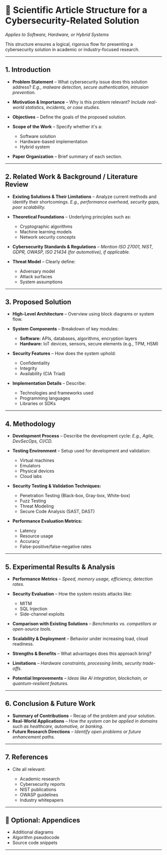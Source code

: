 # 🧩 Scientific Article Structure for a Cybersecurity-Related Solution

*Applies to Software, Hardware, or Hybrid Systems*

This structure ensures a logical, rigorous flow for presenting a cybersecurity solution in academic or industry-focused research.

---

## 1. Introduction

* **Problem Statement** – What cybersecurity issue does this solution address?
  *E.g., malware detection, secure authentication, intrusion prevention.*
* **Motivation & Importance** – Why is this problem relevant?
  *Include real-world statistics, incidents, or case studies.*
* **Objectives** – Define the goals of the proposed solution.
* **Scope of the Work** – Specify whether it's a:

  * Software solution
  * Hardware-based implementation
  * Hybrid system
* **Paper Organization** – Brief summary of each section.

---

## 2. Related Work & Background / Literature Review

* **Existing Solutions & Their Limitations** – Analyze current methods and identify their shortcomings.
  *E.g., performance overhead, security gaps, poor scalability.*
* **Theoretical Foundations** – Underlying principles such as:

  * Cryptographic algorithms
  * Machine learning models
  * Network security concepts
* **Cybersecurity Standards & Regulations** –
  *Mention ISO 27001, NIST, GDPR, OWASP, ISO 21434 (for automotive), if applicable.*
* **Threat Model** – Clearly define:

  * Adversary model
  * Attack surfaces
  * System assumptions

---

## 3. Proposed Solution

* **High-Level Architecture** – Overview using block diagrams or system flow.
* **System Components** – Breakdown of key modules:

  * **Software:** APIs, databases, algorithms, encryption layers
  * **Hardware:** IoT devices, sensors, secure elements (e.g., TPM, HSM)
* **Security Features** – How does the system uphold:

  * Confidentiality
  * Integrity
  * Availability (CIA Triad)
* **Implementation Details** – Describe:

  * Technologies and frameworks used
  * Programming languages
  * Libraries or SDKs

---

## 4. Methodology

* **Development Process** – Describe the development cycle:
  *E.g., Agile, DevSecOps, CI/CD.*
* **Testing Environment** – Setup used for development and validation:

  * Virtual machines
  * Emulators
  * Physical devices
  * Cloud labs
* **Security Testing & Validation Techniques:**

  * Penetration Testing (Black-box, Gray-box, White-box)
  * Fuzz Testing
  * Threat Modeling
  * Secure Code Analysis (SAST, DAST)
* **Performance Evaluation Metrics:**

  * Latency
  * Resource usage
  * Accuracy
  * False-positive/false-negative rates

---

## 5. Experimental Results & Analysis

* **Performance Metrics** –
  *Speed, memory usage, efficiency, detection rates.*
* **Security Evaluation** – How the system resists attacks like:

  * MITM
  * SQL Injection
  * Side-channel exploits
* **Comparison with Existing Solutions** –
  *Benchmarks vs. competitors or open-source tools.*
* **Scalability & Deployment** – Behavior under increasing load, cloud readiness.
* **Strengths & Benefits** – What advantages does this approach bring?
* **Limitations** –
  *Hardware constraints, processing limits, security trade-offs.*
* **Potential Improvements** –
  *Ideas like AI integration, blockchain, or quantum-resilient features.*

---

## 6. Conclusion & Future Work

* **Summary of Contributions** – Recap of the problem and your solution.
* **Real-World Applications** –
  *How the system can be applied in domains such as healthcare, automotive, or banking.*
* **Future Research Directions** –
  *Identify open problems or future enhancement paths.*

---

## 7. References

* Cite all relevant:

  * Academic research
  * Cybersecurity reports
  * NIST publications
  * OWASP guidelines
  * Industry whitepapers

---

## 📎 Optional: Appendices

* Additional diagrams
* Algorithm pseudocode
* Source code snippets

---
